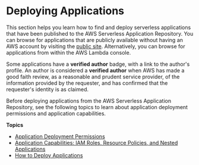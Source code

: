 # Deploying Applications<a name="serverlessrepo-consuming-applications"></a>

This section helps you learn how to find and deploy serverless applications that have been published to the AWS Serverless Application Repository\. You can browse for applications that are publicly available without having an AWS account by visiting the [public site](https://aws.amazon.com/serverless/serverlessrepo)\. Alternatively, you can browse for applications from within the AWS Lambda console\.

Some applications have a **verified author** badge, with a link to the author's profile\. An author is considered a **verified author** when AWS has made a good faith review, as a reasonable and prudent service provider, of the information provided by the requester, and has confirmed that the requester's identity is as claimed\.

Before deploying applications from the AWS Serverless Application Repository, see the following topics to learn about application deployment permissions and application capabilities\.

**Topics**
+ [Application Deployment Permissions](application-deployment-permissions.md)
+ [Application Capabilities: IAM Roles, Resource Policies, and Nested Applications](acknowledging-application-capabilities.md)
+ [How to Deploy Applications](serverlessrepo-how-to-consume.md)
